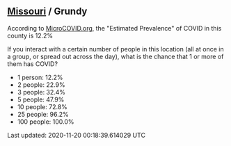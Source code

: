 
## [Missouri](/united-states/missouri) / Grundy

According to [MicroCOVID.org](http://microcovid.org),
the "Estimated Prevalence" of COVID in this county is 12.2%

If you interact with a certain number of people in this location
(all at once in a group, or spread out across the day), what is the chance that
1 or more of them has COVID?

- 1 person: 12.2%
- 2 people: 22.9%
- 3 people: 32.4%
- 5 people: 47.9%
- 10 people: 72.8%
- 25 people: 96.2%
- 100 people: 100.0%

Last updated: 2020-11-20 00:18:39.614029 UTC
